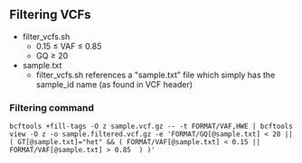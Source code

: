 ## Filtering VCFs
* filter_vcfs.sh
    * 0.15 ≤ VAF ≤ 0.85
    * GQ ≥ 20
* sample.txt
  * filter_vcfs.sh references a "sample.txt" file which simply has the sample_id name (as found in VCF header)

### Filtering command

``` bcftools +fill-tags -O z sample.vcf.gz -- -t FORMAT/VAF,HWE | bcftools view -O z -o sample.filtered.vcf.gz -e 'FORMAT/GQ[@sample.txt] < 20 || ( GT[@sample.txt]="het" && ( FORMAT/VAF[@sample.txt] < 0.15 || FORMAT/VAF[@sample.txt] > 0.85  ) )' ```
